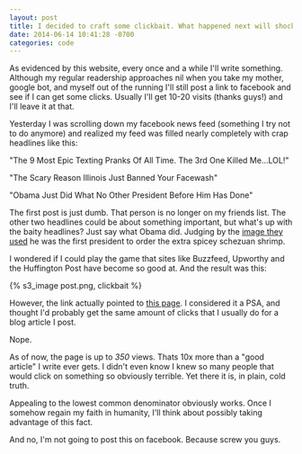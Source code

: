 ```yaml
---
layout: post
title: I decided to craft some clickbait. What happened next will shock and disgust you
date: 2014-06-14 10:41:28 -0700
categories: code
---
```


As evidenced by this website, every once and a while I'll write something. Although my regular readership approaches nil when you take my mother, google bot, and myself out of the running I'll still post a link to facebook and see if I can get some clicks. Usually I'll get 10-20 visits (thanks guys!) and I'll leave it at that.

Yesterday I was scrolling down my facebook news feed (something I try not to do anymore) and realized my feed was filled nearly completely with crap headlines like this:

"The 9 Most Epic Texting Pranks Of All Time. The 3rd One Killed Me...LOL!"

"The Scary Reason Illinois Just Banned Your Facewash"

"Obama Just Did What No Other President Before Him Has Done"

The first post is just dumb. That person is no longer on my friends list. The other two headlines could be about something important, but what's up with the baity headlines? Just say what Obama did. Judging by the [image they used](http://im41.com/wp-content/uploads/2013/07/Obama-Sweating.jpg) he was the first president to order the extra spicey schezuan shrimp.

I wondered if I could play the game that sites like Buzzfeed, Upworthy and the Huffington Post have become so good at. And the result was this:


{% s3_image post.png, clickbait %}

However, the link actually pointed to [this page](http://toxiccode.com/clickbait). I considered it a PSA, and thought I'd probably get the same amount of clicks that I usually do for a blog article I post.

Nope.

As of now, the page is up to *350* views. Thats 10x more than a "good article" I write ever gets. I didn't even know I knew so many people that would click on something so obviously terrible. Yet there it is, in plain, cold truth.

Appealing to the lowest common denominator obviously works. Once I somehow regain my faith in humanity, I'll think about possibly taking advantage of this fact.

And no, I'm not going to post this on facebook. Because screw you guys.
